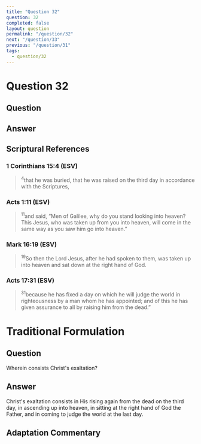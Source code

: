 ```yaml
---
title: "Question 32"
question: 32
completed: false
layout: question
permalink: "/question/32"
next: "/question/33"
previous: "/question/31"
tags:
  - question/32
---
```

# Question 32

## Question


## Answer


## Scriptural References
### 1 Corinthians 15:4 (ESV)
> <sup>4</sup>that he was buried, that he was raised on the third day in accordance with the Scriptures,

### Acts 1:11 (ESV)
> <sup>11</sup>and said, “Men of Galilee, why do you stand looking into heaven? This Jesus, who was taken up from you into heaven, will come in the same way as you saw him go into heaven.”

### Mark 16:19 (ESV)
> <sup>19</sup>So then the Lord Jesus, after he had spoken to them, was taken up into heaven and sat down at the right hand of God.

### Acts 17:31 (ESV)
> <sup>31</sup>because he has fixed a day on which he will judge the world in righteousness by a man whom he has appointed; and of this he has given assurance to all by raising him from the dead.”

# Traditional Formulation
## Question
Wherein consists Christ's exaltation?

## Answer
Christ's exaltation consists in His rising again from the dead on the third day, in ascending up into heaven, in sitting at the right hand of God the Father, and in coming to judge the world at the last day.

## Adaptation Commentary
